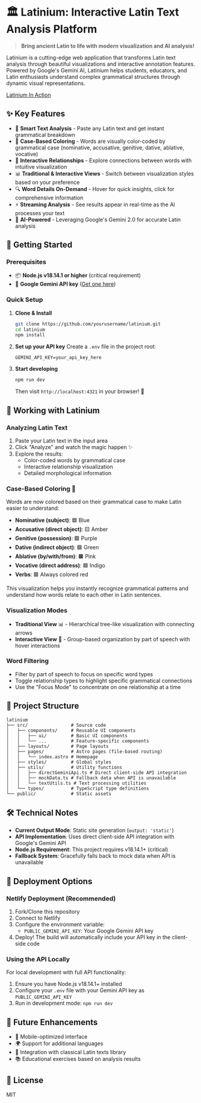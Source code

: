 # 🏛️ Latinium: Interactive Latin Text Analysis Platform

> **Bring ancient Latin to life with modern visualization and AI analysis!**

Latinium is a cutting-edge web application that transforms Latin text analysis through beautiful visualizations and interactive annotation features. Powered by Google's Gemini AI, Latinium helps students, educators, and Latin enthusiasts understand complex grammatical structures through dynamic visual representations.

[Latinium In Action](https://latinium.rumiallbert.com/)

## ✨ Key Features

- 📝 **Smart Text Analysis** - Paste any Latin text and get instant grammatical breakdown
- 🎨 **Case-Based Coloring** - Words are visually color-coded by grammatical case (nominative, accusative, genitive, dative, ablative, vocative)
- 🔄 **Interactive Relationships** - Explore connections between words with intuitive visualization
- 📊 **Traditional & Interactive Views** - Switch between visualization styles based on your preference
- 🔍 **Word Details On-Demand** - Hover for quick insights, click for comprehensive information
- ⚡ **Streaming Analysis** - See results appear in real-time as the AI processes your text
- 🧠 **AI-Powered** - Leveraging Google's Gemini 2.0 for accurate Latin analysis

## 🚀 Getting Started

### Prerequisites

- 📦 **Node.js v18.14.1 or higher** (critical requirement)
- 🔑 **Google Gemini API key** ([Get one here](https://ai.google.dev/))

### Quick Setup

1. **Clone & Install**
   ```bash
   git clone https://github.com/yourusername/latinium.git
   cd latinium
   npm install
   ```

2. **Set up your API key**
   Create a `.env` file in the project root:
   ```
   GEMINI_API_KEY=your_api_key_here
   ```

3. **Start developing**
   ```bash
   npm run dev
   ```
   Then visit `http://localhost:4321` in your browser! 🎉

## 🔧 Working with Latinium

### Analyzing Latin Text

1. Paste your Latin text in the input area
2. Click "Analyze" and watch the magic happen ✨
3. Explore the results:
   - Color-coded words by grammatical case
   - Interactive relationship visualization
   - Detailed morphological information

### Case-Based Coloring 🎨

Words are now colored based on their grammatical case to make Latin easier to understand:

- **Nominative (subject)**: 🟦 Blue
- **Accusative (direct object)**: 🟨 Amber
- **Genitive (possession)**: 🟪 Purple
- **Dative (indirect object)**: 🟩 Green
- **Ablative (by/with/from)**: 🟫 Pink
- **Vocative (direct address)**: 🟦 Indigo
- **Verbs**: 🟥 Always colored red

This visualization helps you instantly recognize grammatical patterns and understand how words relate to each other in Latin sentences.

### Visualization Modes

- **Traditional View** 📊 - Hierarchical tree-like visualization with connecting arrows
- **Interactive View** 🔄 - Group-based organization by part of speech with hover interactions

### Word Filtering

- Filter by part of speech to focus on specific word types
- Toggle relationship types to highlight specific grammatical connections
- Use the "Focus Mode" to concentrate on one relationship at a time

## 📁 Project Structure

```
latinium
├── src/                # Source code
│   ├── components/     # Reusable UI components
│   │   ├── ui/         # Basic UI components
│   │   └── ...         # Feature-specific components
│   ├── layouts/        # Page layouts
│   ├── pages/          # Astro pages (file-based routing)
│   │   └── index.astro # Homepage
│   ├── styles/         # Global styles
│   ├── utils/          # Utility functions
│   │   ├── directGeminiApi.ts # Direct client-side API integration
│   │   ├── mockData.ts # Fallback data when API is unavailable
│   │   └── textUtils.ts # Text processing utilities
│   └── types/          # TypeScript type definitions
└── public/             # Static assets
```

## 🛠️ Technical Notes

- **Current Output Mode**: Static site generation (`output: 'static'`)
- **API Implementation**: Uses direct client-side API integration with Google's Gemini API
- **Node.js Requirement**: This project requires v18.14.1+ (critical)
- **Fallback System**: Gracefully falls back to mock data when API is unavailable

## 📝 Deployment Options

### Netlify Deployment (Recommended)

1. Fork/Clone this repository
2. Connect to Netlify
3. Configure the environment variable:
   - `PUBLIC_GEMINI_API_KEY`: Your Google Gemini API key
4. Deploy! The build will automatically include your API key in the client-side code

### Using the API Locally

For local development with full API functionality:

1. Ensure you have Node.js v18.14.1+ installed
2. Configure your `.env` file with your Gemini API key as `PUBLIC_GEMINI_API_KEY`
3. Run in development mode: `npm run dev`

## 🔮 Future Enhancements

- 📱 Mobile-optimized interface
- 🌍 Support for additional languages
- 📖 Integration with classical Latin texts library
- 📚 Educational exercises based on analysis results

## 📜 License

MIT
